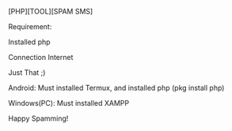[PHP][TOOL][SPAM SMS]

Requirement:

Installed php

Connection Internet

Just That ;)

Android:
Must installed Termux, and installed php (pkg install php)

Windows(PC):
Must installed XAMPP

Happy Spamming!

